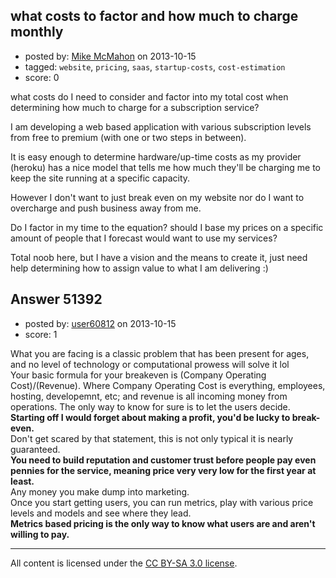 ## what costs to factor and how much to charge monthly

- posted by: [Mike McMahon](https://stackexchange.com/users/-1/28280-mike-mcmahon) on 2013-10-15
- tagged: `website`, `pricing`, `saas`, `startup-costs`, `cost-estimation`
- score: 0

<p>what costs do I need to consider and factor into my total cost when determining how much to charge for a subscription service?  </p>

<p>I am developing a web based application with various subscription levels from free to premium (with one or two steps in between). </p>

<p>It is easy enough to determine hardware/up-time costs as my provider (heroku) has a nice model that tells me how much they'll be charging me to keep the site running at a specific capacity. </p>

<p>However I don't want to just break even on my website nor do I want to overcharge and push business away from me. </p>

<p>Do I factor in my time to the equation?  should I base my prices on a specific amount of people that I forecast would want to use my services? </p>

<p>Total noob here, but I have a vision and the means to create it, just need help determining how to assign value to what I am delivering :) </p>



## Answer 51392

- posted by: [user60812](https://stackexchange.com/users/-1/19115-user60812) on 2013-10-15
- score: 1

<p>What you are facing is a classic problem that has been present for ages, and no level of technology or computational prowess will solve it lol<br>
Your basic formula for your breakeven is (Company Operating Cost)/(Revenue). Where Company Operating Cost is everything, employees, hosting, developemnt, etc; and revenue is all incoming money from operations.
The only way to know for sure is to let the users decide.<br>
<strong>Starting off I would forget about making a profit, you'd be lucky to break-even.</strong><br>
Don't get scared by that statement, this is not only typical it is nearly guaranteed.<br>
<strong>You need to build reputation and customer trust before people pay even pennies for the service, meaning price very very low for the first year at least.</strong><br>
Any money you make dump into marketing.<br>
Once you start getting users, you can run metrics, play with various price levels and models and see where they lead.<br>
<strong>Metrics based pricing is the only way to know what users are and aren't willing to pay.</strong></p>




---

All content is licensed under the [CC BY-SA 3.0 license](https://creativecommons.org/licenses/by-sa/3.0/).
